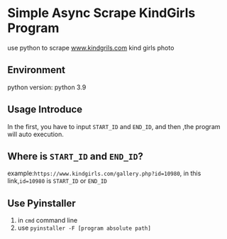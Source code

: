 # Simple Async Scrape KindGirls Program
use python to scrape www.kindgrils.com kind girls photo

## Environment
python version: python 3.9

## Usage Introduce
In the first, you have to input `START_ID` and `END_ID`, and then ,the program will auto execution.
## Where is `START_ID` and `END_ID`?
example:`https://www.kindgirls.com/gallery.php?id=10980`, in this link,`id=10980` is `START_ID` or `END_ID`

## Use Pyinstaller 
1. in `cmd` command line
2. use `pyinstaller -F [program absolute path]`







